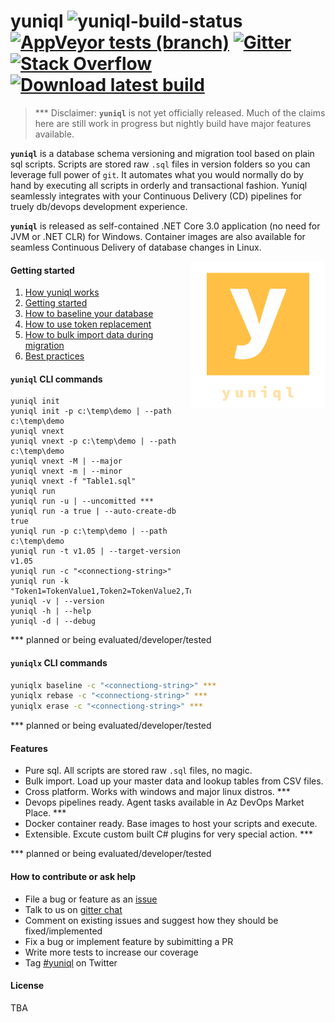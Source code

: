 # yuniql ![yuniql-build-status](https://ci.appveyor.com/api/projects/status/e6hqrhqa6d1lnma0?svg=true) [![AppVeyor tests (branch)](https://img.shields.io/appveyor/tests/rdagumampan/yuniql)](https://ci.appveyor.com/project/rdagumampan/yuniql/build/tests) [![Gitter](https://img.shields.io/gitter/room/yuniql/yuniql)](https://gitter.im/yuniql/yuniql) [![Stack Overflow](https://img.shields.io/badge/stack%20overflow-yuniql-green.svg)](http://stackoverflow.com/questions/tagged/yuniql) [![Download latest build](https://ci.appveyor.com/api/projects/status/32r7s2skrgm9ubva?svg=true&passingText=Download%20nightly-win-x64)](https://ci.appveyor.com/api/projects/rdagumampan/yuniql/artifacts/yuniql-nightly.zip)

>*** Disclaimer: **`yuniql`** is not yet officially released. Much of the claims here are still work in progress but nightly build have major features available.

**`yuniql`** is a database schema versioning and migration tool based on plain sql scripts. Scripts are stored raw `.sql` files in version folders so you can leverage full power of `git`. It automates what you would normally do by hand by executing all scripts in orderly and transactional fashion. Yuniql seamlessly integrates with your Continuous Delivery (CD) pipelines for truely db/devops development experience.

**`yuniql`** is released as self-contained .NET Core 3.0 application (no need for JVM or .NET CLR) for Windows. Container images are also available for seamless Continuous Delivery of database changes in Linux.

<img align="right" src="yuniql-logo.png">

#### Getting started

1. [How yuniql works](https://github.com/rdagumampan/yuniql/tree/master/docs/01-how-yuniql-works.md)
2. [Getting started](https://github.com/rdagumampan/yuniql/tree/master/docs/02-getting-started.md)
3. [How to baseline your database](https://github.com/rdagumampan/yuniql/tree/master/docs/03-how-to-baseline-your-database.md)
4. [How to use token replacement](https://github.com/rdagumampan/yuniql/tree/master/docs/04-how-to-use-token-replacement.md)
5. [How to bulk import data during migration](https://github.com/rdagumampan/yuniql/tree/master/docs/05-how-to-bulk-load-data-during-migration.md)
6. [Best practices](https://github.com/rdagumampan/yuniql/tree/master/docs/06-best-practices)

#### `yuniql` CLI commands
```console
yuniql init
yuniql init -p c:\temp\demo | --path c:\temp\demo
yuniql vnext
yuniql vnext -p c:\temp\demo | --path c:\temp\demo
yuniql vnext -M | --major
yuniql vnext -m | --minor
yuniql vnext -f "Table1.sql"
yuniql run
yuniql run -u | --uncomitted ***
yuniql run -a true | --auto-create-db true
yuniql run -p c:\temp\demo | --path c:\temp\demo
yuniql run -t v1.05 | --target-version v1.05
yuniql run -c "<connectiong-string>"
yuniql run -k "Token1=TokenValue1,Token2=TokenValue2,Token3=TokenValue3"
yuniql -v | --version
yuniql -h | --help
yuniql -d | --debug
```

*** planned or being evaluated/developer/tested

#### `yuniqlx` CLI commands

```bash
yuniqlx baseline -c "<connectiong-string>" ***
yuniqlx rebase -c "<connectiong-string>" ***
yuniqlx erase -c "<connectiong-string>" ***
```

*** planned or being evaluated/developer/tested

#### Features
- Pure sql. All scripts are stored raw `.sql` files, no magic. 
- Bulk import. Load up your master data and lookup tables from CSV files.
- Cross platform. Works with windows and major linux distros. ***
- Devops pipelines ready. Agent tasks available in Az DevOps Market Place. ***
- Docker container ready. Base images to host your scripts and execute.
- Extensible. Excute custom built C# plugins for very special action. ***

*** planned or being evaluated/developer/tested

#### How to contribute or ask help
- File a bug or feature as an [issue](https://github.com/rdagumampan/yuniql/issues/new)
- Talk to us on [gitter chat](https://gitter.im/yuniql/community)
- Comment on existing issues and suggest how they should be fixed/implemented
- Fix a bug or implement feature by subimitting a PR
- Write more tests to increase our coverage
- Tag [#yuniql](https://twitter.com/) on Twitter

#### License
TBA
